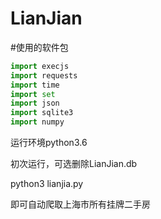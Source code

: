 # LianJian
#使用的软件包
```python
import execjs
import requests
import time
import set
import json
import sqlite3
import numpy
```
运行环境python3.6

初次运行，可选删除LianJian.db

python3 lianjia.py

即可自动爬取上海市所有挂牌二手房
